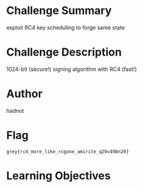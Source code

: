 # Challenge Summary

exploit RC4 key scheduling to forge same state

# Challenge Description

1024-bit (secure!) signing algorithm with RC4 (fast!)

# Author

hadnot

# Flag

`grey{rc4_more_like_rcgone_amirite_q20v498n20}`

# Learning Objectives
